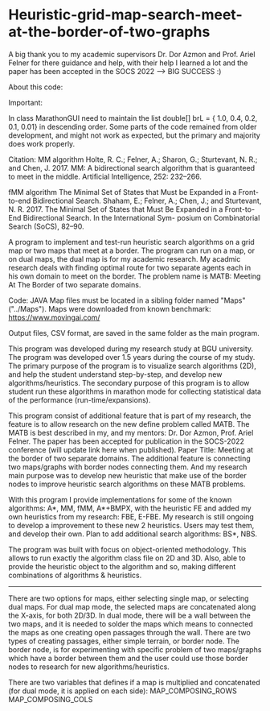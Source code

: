 # Heuristic-grid-map-search-meet-at-the-border-of-two-graphs
A big thank you to my academic supervisors Dr. Dor Azmon and Prof. Ariel Felner for there guidance and help, with their help I learned a lot and the paper has been accepted in the SOCS 2022   -->  BIG SUCCESS :)


About this code:


Important: 

In class MarathonGUI need to maintain the list double[]    brL     = { 1.0, 0.4, 0.2, 0.1, 0.01} in descending order.
Some parts of the code remained from older development, and might not work as expected, but the primary and majority does work properly.


Citation:
MM algorithm
Holte, R. C.; Felner, A.; Sharon, G.; Sturtevant, N. R.; and
Chen, J. 2017. MM: A bidirectional search algorithm that
is guaranteed to meet in the middle. Artificial Intelligence,
252: 232–266.


fMM algorithm
The Minimal Set of States that Must be Expanded in a Front-to-end Bidirectional
Search. Shaham, E.; Felner, A.; Chen, J.; and Sturtevant, N. R. 2017.
The Minimal Set of States that Must Be Expanded in a
Front-to-End Bidirectional Search. In the International Sym-
posium on Combinatorial Search (SoCS), 82–90.


A program to implement and test-run heuristic search algorithms on a grid map or two maps that meet at a border.
The program can run on a map, or on dual maps, the dual map is for my academic research.
My acadmic research deals with finding optimal route for two separate agents each in his own domain to meet on the border.
The problem name is MATB: Meeting At The Border of two separate domains.

Code:  JAVA
Map files must be located in a sibling folder named "Maps" ("../Maps").
Maps were downloaded from known benchmark:  https://www.movingai.com/

Output files, CSV format, are saved in the same folder as the main program.

This program was developed during my research study at BGU university.
The program was developed over 1.5 years during the course of my study.
The primary purpose of the program is to visualize search algorithms (2D),
and help the student understand step-by-step, and develop new algorithms/heuristics.
The secondary purpose of this program is to allow student run these algorithms
in marathon mode for collecting statistical data of the performance (run-time/expansions).

This program consist of additional feature that is part of my research,
  the feature is to allow research on the new define problem called MATB.
The MATB is best described in my, and my mentors: Dr. Dor Azmon, Prof. Ariel Felner.
The paper has been accepted for publication in the SOCS-2022 conference (will update link here when published).
Paper Title: Meeting at the border of two separate domains.
The additional feature is connecting two maps/graphs with border nodes connecting them.
And my research main purpose was to develop new heuristic that make use of the border nodes
  to improve heuristic search algorithms on these MATB problems.

With this program I provide implementations for some of the known algorithms:
A*, MM, fMM, A*+BMPX, with the heuristic FE and added my own heuristics from my research:
  FBE,  E-FBE.
My research is still ongoing to develop a improvement to these new 2 heuristics.
Users may test them, and develop their own.
Plan to add additional search algorithms:  BS*, NBS.

The program was built with focus on object-oriented methodology.
This allows to run exactly the algorithm class file on 2D and 3D.
Also, able to provide the heuristic object to the algorithm and so,
making different combinations of algorithms & heuristics.

-----------------------------------------------------------
 
There are two options for maps, either selecting single map, or selecting dual maps.
For dual map mode, the selected maps are concatenated along the X-axis, for both 2D/3D.
In dual mode, there will be a wall between the two maps, and it is needed to solder the maps
  which means to connected the maps as one creating open passages through the wall.
There are two types of creating passages, either simple terrain, or border node.
The border node, is for experimenting with specific problem of two maps/graphs which
  have a border between them and the user could use those border nodes to research for new
  algorithms/heuristics.

There are two variables that defines if a map is multiplied and concatenated (for dual mode, it is applied on each side):
  MAP_COMPOSING_ROWS
  MAP_COMPOSING_COLS
  
  

